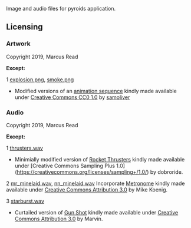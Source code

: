 Image and audio files for pyroids application.

## Licensing

### Artwork

Copyright 2019, Marcus Read

**Except:**

1 [explosion.png](explosion.png), [smoke.png](smoke,png)
  * Modified versions of an [animation sequence](https://opengameart.org/content/fire-and-smoke-static-and-trail) kindly made available under [Creative Commons CC0 1.0](https://creativecommons.org/publicdomain/zero/1.0/) by [samoliver](https://opengameart.org/users/samoliver)

		
### Audio

Copyright 2019, Marcus Read

**Except:**

1 [thrusters.wav](thrusters.wav)
  * Minimially modified version of [Rocket Thrusters](http://soundbible.com/1492-Rocket-Thrusters.html) kindly made available under [Creative Commons Sampling Plus 1.0] (https://creativecommons.org/licenses/sampling+/1.0/) by dobroride.


2 [mr_minelaid.wav](mr_minelaid.wav), [nn_minelaid.wav](nn_minelaid.wav)
Incorporate [Metronome](http://soundbible.com/914-Metronome.html) kindly made available under [Creative Commons Attribution 3.0](https://creativecommons.org/licenses/by/3.0/) by Mike Koenig.


3 [starburst.wav](starburst.wav)
  * Curtailed version of [Gun Shot](http://soundbible.com/2004-Gun-Shot.html) kindly made available under [Creative Commons Attribution 3.0](https://creativecommons.org/licenses/by/3.0/) by Marvin.